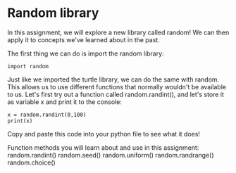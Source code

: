 # Random library

In this assignment, we will explore a new library called random! We can then apply it to concepts we've learned about in the past.

The first thing we can do is import the random library:
```
import random
```

Just like we imported the turtle library, we can do the same with random. This allows us to use different functions that normally wouldn't be available to us. Let's first try out a function called random.randint(), and let's store it as variable x and print it to the console:
```
x = random.randint(0,100)
print(x)
```
Copy and paste this code into your python file to see what it does!




Function methods you will learn about and use in this assignment:
random.randint()
random.seed()
random.uniform()
random.randrange()
random.choice()
